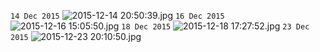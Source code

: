 `14 Dec 2015`
![2015-12-14 20:50:39.jpg](IMG_20151214_205039.jpg)
`16 Dec 2015`
![2015-12-16 15:05:50.jpg](IMG_20151216_150550.jpg)
`18 Dec 2015`
![2015-12-18 17:27:52.jpg](IMG_20151218_172752.jpg)
`23 Dec 2015`
![2015-12-23 20:10:50.jpg](IMG_20151223_201050_HDR.jpg)
